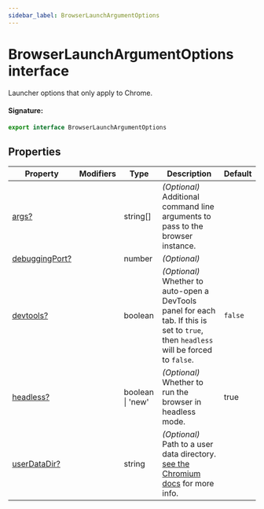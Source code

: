 ```yaml
---
sidebar_label: BrowserLaunchArgumentOptions
---
```


# BrowserLaunchArgumentOptions interface

Launcher options that only apply to Chrome.

#### Signature:

```typescript
export interface BrowserLaunchArgumentOptions
```

## Properties

| Property                                                                    | Modifiers | Type             | Description                                                                                                                                                                     | Default            |
| --------------------------------------------------------------------------- | --------- | ---------------- | ------------------------------------------------------------------------------------------------------------------------------------------------------------------------------- | ------------------ |
| [args?](./puppeteer.browserlaunchargumentoptions.args.md)                   |           | string\[\]       | <i>(Optional)</i> Additional command line arguments to pass to the browser instance.                                                                                            |                    |
| [debuggingPort?](./puppeteer.browserlaunchargumentoptions.debuggingport.md) |           | number           | <i>(Optional)</i>                                                                                                                                                               |                    |
| [devtools?](./puppeteer.browserlaunchargumentoptions.devtools.md)           |           | boolean          | <i>(Optional)</i> Whether to auto-open a DevTools panel for each tab. If this is set to <code>true</code>, then <code>headless</code> will be forced to <code>false</code>.     | <code>false</code> |
| [headless?](./puppeteer.browserlaunchargumentoptions.headless.md)           |           | boolean \| 'new' | <i>(Optional)</i> Whether to run the browser in headless mode.                                                                                                                  | true               |
| [userDataDir?](./puppeteer.browserlaunchargumentoptions.userdatadir.md)     |           | string           | <i>(Optional)</i> Path to a user data directory. [see the Chromium docs](https://chromium.googlesource.com/chromium/src/+/refs/heads/main/docs/user_data_dir.md) for more info. |                    |
